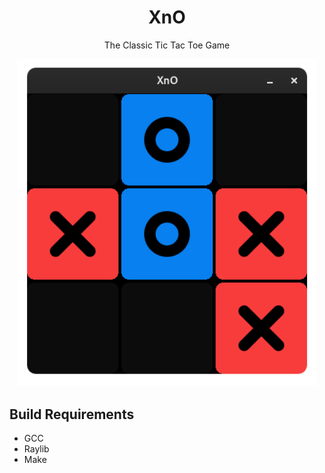 <h1 align="center">XnO</h1>

<p align="center">The Classic Tic Tac Toe Game</p>

<p align="center"><img src="https://github.com/ionutrogojan/XnO/blob/main/XnO.png" width="480px"/></p>

## Build Requirements

- GCC
- Raylib
- Make